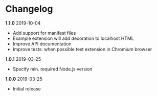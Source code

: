 Changelog
=========

**1.1.0** 2019-10-04

- Add support for manifest files
- Example extension will add decoration to localhost HTML
- Improve API documentation
- Improve tests: when possible test extension in Chromium browser

**1.0.1** 2019-03-25

- Specify min. required Node.js version

**1.0.0** 2019-03-25

- Initial release
